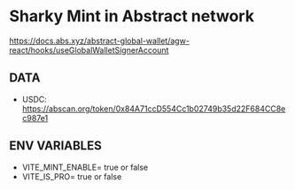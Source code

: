 # Sharky Mint in Abstract network

https://docs.abs.xyz/abstract-global-wallet/agw-react/hooks/useGlobalWalletSignerAccount


## DATA

- USDC: https://abscan.org/token/0x84A71ccD554Cc1b02749b35d22F684CC8ec987e1

## ENV VARIABLES

- VITE_MINT_ENABLE= true or false
- VITE_IS_PRO= true or false